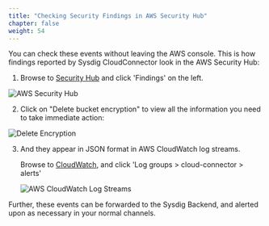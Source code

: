 ```yaml
---
title: "Checking Security Findings in AWS Security Hub"
chapter: false
weight: 54
---
```


You can check these events without leaving the AWS console. This is how findings reported by Sysdig CloudConnector look in the AWS Security Hub:

1. Browse to [Security Hub](https://console.aws.amazon.com/securityhub/home) and click 'Findings' on the left.


  ![AWS Security Hub](/images/50_module_3/image5.png)

2. Click on "Delete bucket encryption" to view all the information you need to take immediate action:

  ![Delete Encryption](/images/50_module_3/image2.png)


3. And they appear in JSON format in AWS CloudWatch log streams.

    Browse to [CloudWatch](https://console.aws.amazon.com/cloudwatch/), and click 'Log groups > cloud-connector > alerts'

    ![AWS CloudWatch Log Streams](/images/50_module_3/image1.png)

Further, these events can be forwarded to the Sysdig Backend, and alerted upon as necessary in your normal channels.
